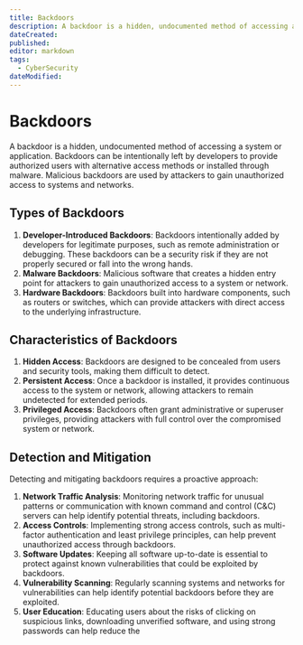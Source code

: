 ```yaml
---
title: Backdoors
description: A backdoor is a hidden, undocumented method of accessing a system or application. Backdoors can be intentionally left by developers to provide authorized users with alternative access methods or installed through malware. Malicious backdoors are used by attackers to gain unauthorized access to systems and networks.
dateCreated: 
published: 
editor: markdown
tags:
  - CyberSecurity
dateModified: 
---
```

# Backdoors

A backdoor is a hidden, undocumented method of accessing a system or application. Backdoors can be intentionally left by developers to provide authorized users with alternative access methods or installed through malware. Malicious backdoors are used by attackers to gain unauthorized access to systems and networks.

## Types of Backdoors

1. **Developer-Introduced Backdoors**: Backdoors intentionally added by developers for legitimate purposes, such as remote administration or debugging. These backdoors can be a security risk if they are not properly secured or fall into the wrong hands.
2. **Malware Backdoors**: Malicious software that creates a hidden entry point for attackers to gain unauthorized access to a system or network.
3. **Hardware Backdoors**: Backdoors built into hardware components, such as routers or switches, which can provide attackers with direct access to the underlying infrastructure.

## Characteristics of Backdoors

1. **Hidden Access**: Backdoors are designed to be concealed from users and security tools, making them difficult to detect.
2. **Persistent Access**: Once a backdoor is installed, it provides continuous access to the system or network, allowing attackers to remain undetected for extended periods.
3. **Privileged Access**: Backdoors often grant administrative or superuser privileges, providing attackers with full control over the compromised system or network.

## Detection and Mitigation

Detecting and mitigating backdoors requires a proactive approach:

1. **Network Traffic Analysis**: Monitoring network traffic for unusual patterns or communication with known command and control (C&C) servers can help identify potential threats, including backdoors.
2. **Access Controls**: Implementing strong access controls, such as multi-factor authentication and least privilege principles, can help prevent unauthorized access through backdoors.
3. **Software Updates**: Keeping all software up-to-date is essential to protect against known vulnerabilities that could be exploited by backdoors.
4. **Vulnerability Scanning**: Regularly scanning systems and networks for vulnerabilities can help identify potential backdoors before they are exploited.
5. **User Education**: Educating users about the risks of clicking on suspicious links, downloading unverified software, and using strong passwords can help reduce the
